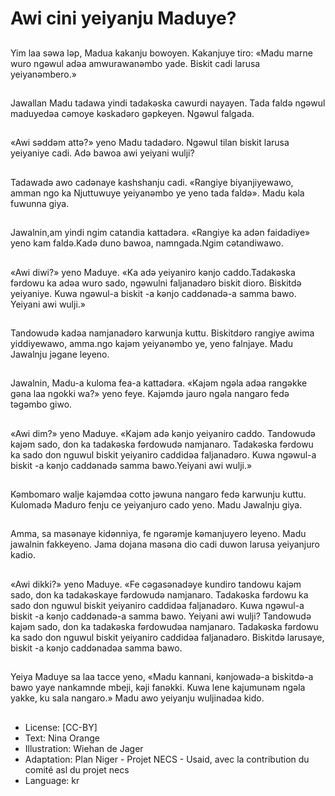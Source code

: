 # Awi cini yeiyanju Maduye?

##
Yim laa sǝwa lǝp, Madua kakanju
bowoyen. Kakanjuye tiro: «Madu
marne wuro ngǝwul adǝa
amwurawanǝmbo yade. Biskit cadi
larusa yeiyanǝmbero.»

##
Jawallan Madu tadawa yindi
tadakǝska cawurdi nayayen. Tada
faldǝ ngǝwul maduyedǝa cǝmoye
kǝskadǝro gǝpkeyen. Ngǝwul
falgada.

##
«Awi sǝddǝm attǝ?» yeno Madu
tadadǝro. Ngǝwul tilan biskit larusa
yeiyaniye cadi. Adǝ bawoa awi
yeiyani wulji?

##
Tadawadǝ awo cadǝnaye
kashshanju cadi.
«Rangiye biyanjiyewawo, amman
ngo ka Njuttuwuye yeiyanǝmbo ye
yeno tada faldǝ». Madu kǝla
fuwunna giya.

##
Jawalnin,am yindi ngim catandia
kattadǝra.
«Rangiye ka adǝn faidadiye» yeno
kam faldǝ.Kadǝ duno bawoa,
namngada.Ngim cәtandiwawo.

##
«Awi diwi?» yeno Maduye. «Ka adǝ
yeiyaniro kǝnjo caddo.Tadakǝska
fǝrdowu ka adǝa wuro sado,
ngǝwulni faljanadǝro biskit dioro.
Biskitdǝ yeiyaniye. Kuwa ngǝwul-a
biskit -a kǝnjo caddǝnadǝ-a samma
bawo. Yeiyani awi wulji.»

##
Tandowudǝ kadǝa namjanadǝro
karwunja kuttu.
Biskitdǝro rangiye awima
yiddiyewawo, amma.ngo kajǝm
yeiyanǝmbo ye, yeno falnjaye.
Madu Jawalnju jǝgane leyeno.

##
Jawalnin, Madu-a kuloma fea-a
kattadǝra. «Kajǝm ngǝla adǝa
rangǝkke gǝna laa ngokki wa?»
yeno feye.
Kajǝmdǝ jauro ngǝla nangaro fedǝ
tǝgǝmbo giwo.

##
«Awi dim?» yeno Maduye.
«Kajǝm adǝ kǝnjo yeiyaniro caddo.
Tandowudǝ kajǝm sado, don ka
tadakǝska fǝrdowudǝ namjanaro.
Tadakǝska fǝrdowu ka sado don
nguwul biskit yeiyaniro caddidǝa
faljanadǝro. Kuwa ngǝwul-a biskit -a
kǝnjo caddǝnadǝ samma
bawo.Yeiyani awi wulji.»

##
Kǝmbomaro walje kajǝmdǝa cotto
jǝwuna nangaro fedǝ karwunju
kuttu. Kulomadǝ Maduro fenju ce
yeiyanjuro cado yeno. Madu
Jawalnju giya.

##
Amma, sa masǝnaye kidǝnniya, fe
ngǝrǝmje kǝmanjuyero leyeno.
Madu jawalnin fakkeyeno.
Jama dojana masǝna dio cadi
duwon larusa yeiyanjuro kadio.

##
«Awi dikki?» yeno Maduye.
«Fe cǝgasǝnadǝye kundiro tandowu
kajǝm sado, don ka tadakǝskaye
fǝrdowudǝ namjanaro. Tadakǝska
fǝrdowu ka sado don nguwul biskit
yeiyaniro caddidǝa faljanadǝro.
Kuwa ngǝwul-a biskit -a kǝnjo
caddǝnadǝ-a samma bawo. Yeiyani
awi wulji? Tandowudǝ kajǝm sado,
don ka tadakǝska fǝrdowudǝa
namjanaro. Tadakǝska fǝrdowu ka
sado don nguwul biskit yeiyaniro
caddidǝa faljanadǝro. Biskitdǝ
larusaye, biskit -a kǝnjo caddǝnadǝa samma bawo.

##
Yeiya Maduye sa laa tacce yeno,
«Madu kannani, kǝnjowadǝ-a
biskitdǝ-a bawo yaye nankamnde
mbeji, kǝji fanǝkki. Kuwa lene
kajumunǝm ngǝla yakke, ku sala
nangaro.»
Madu awo yeiyanju wuljinadǝa kido.

##
* License: [CC-BY]
* Text: Nina Orange
* Illustration: Wiehan de Jager
* Adaptation: Plan Niger - Projet NECS - Usaid, avec la contribution du comité asl du projet necs
* Language: kr
